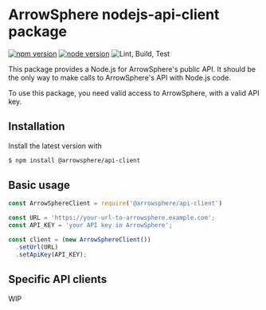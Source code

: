 # ArrowSphere nodejs-api-client package

[![npm version](https://badgen.net/npm/v/@arrowsphere/api-client)](https://badgen.net/npm/v/@arrowsphere/api-client)
[![node version](https://badgen.net/badge/node/>=%2014.15.4/green?icon=terminal)](https://badgen.net/badge/node/>=%2014.15.4/green?icon=terminal)
![Lint, Build, Test](https://github.com/ArrowSphere/nodejs-api-client/workflows/Lint,%20Build,%20Test/badge.svg)

This package provides a Node.js for ArrowSphere's public API.
It should be the only way to make calls to ArrowSphere's API with Node.js code.

To use this package, you need valid access to ArrowSphere, with a valid API key.

## Installation

Install the latest version with

```bash
$ npm install @arrowsphere/api-client
```

## Basic usage
```js
const ArrowSphereClient = require('@arrowsphere/api-client')

const URL = 'https://your-url-to-arrowsphere.example.com';
const API_KEY = 'your API key in ArrowSphere';

const client = (new ArrowSphereClient())
  .setUrl(URL)
  .setApiKey(API_KEY);
```

## Specific API clients

WIP